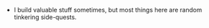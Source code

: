- I build valuable stuff sometimes, but most things here are random tinkering side-quests.
<!---
atulvinod/atulvinod is a ✨ special ✨ repository because its `README.md` (this file) appears on your GitHub profile.
You can click the Preview link to take a look at your changes.
--->
